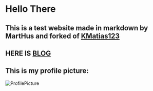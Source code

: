 # Hello There
## This is a test website made in markdown by MartHus  and forked of [KMatias123](https://KMatias123.github.io)

## HERE IS [BLOG](https://marvhus.github.io/blog/)

## This is my profile picture:

![ProfilePicture](https://avatars2.githubusercontent.com/u/44480334?s=460&u=0ee48497f76ebcdea56a35575d98bf1ecf453b89&v=4)

